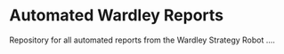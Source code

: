# Automated Wardley Reports
Repository for all automated reports from the Wardley Strategy Robot ....
